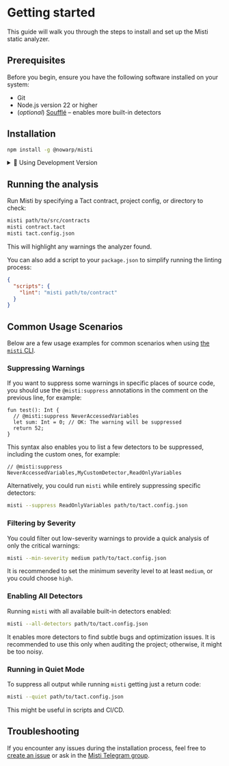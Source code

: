 # Getting started
This guide will walk you through the steps to install and set up the Misti static analyzer.

## Prerequisites
Before you begin, ensure you have the following software installed on your system:
- Git
- Node.js version 22 or higher
- (*optional*) [Soufflé](https://souffle-lang.github.io/install) – enables more built-in detectors

## Installation
```bash
npm install -g @nowarp/misti
```

<details>
  <summary>🚧 Using Development Version</summary>

The latest development version may be unstable, yet it includes all the recently added detectors and therefore can provide a more comprehensive analysis.

To install the latest development version you should:
1. Clone Misti: `git clone https://github.com/nowarp/misti`
2. Build it: `cd misti && yarn install && yarn gen && yarn build`
3. Use it in your Tact project: `cd /path/to/tact/project && yarn add file:/path/to/misti`

</details>

## Running the analysis
Run Misti by specifying a Tact contract, project config, or directory to check:
```bash
misti path/to/src/contracts
misti contract.tact
misti tact.config.json
```

This will highlight any warnings the analyzer found.

You can also add a script to your `package.json` to simplify running the linting process:

```json
{
  "scripts": {
    "lint": "misti path/to/contract"
  }
}
```

## Common Usage Scenarios

Below are a few usage examples for common scenarios when using [the `misti` CLI](./cli.md).

### Suppressing Warnings

If you want to suppress some warnings in specific places of source code, you should use the `@misti:suppress` annotations in the comment on the previous line, for example:
```tact
fun test(): Int {
  // @misti:suppress NeverAccessedVariables
  let sum: Int = 0; // OK: The warning will be suppressed
  return 52;
}
```

This syntax also enables you to list a few detectors to be suppressed, including the custom ones, for example:
```tact
// @misti:suppress NeverAccessedVariables,MyCustomDetector,ReadOnlyVariables
```

Alternatively, you could run `misti` while entirely suppressing specific detectors:

```bash
misti --suppress ReadOnlyVariables path/to/tact.config.json
```

### Filtering by Severity

You could filter out low-severity warnings to provide a quick analysis of only the critical warnings:

```bash
misti --min-severity medium path/to/tact.config.json
```

It is recommended to set the minimum severity level to at least `medium`, or you could choose `high`.

### Enabling All Detectors

Running `misti` with all available built-in detectors enabled:

```bash
misti --all-detectors path/to/tact.config.json
```

It enables more detectors to find subtle bugs and optimization issues. It is recommended to use this only when auditing the project; otherwise, it might be too noisy.

### Running in Quiet Mode

To suppress all output while running `misti` getting just a return code:

```bash
misti --quiet path/to/tact.config.json
```

This might be useful in scripts and CI/CD.

## Troubleshooting
If you encounter any issues during the installation process, feel free to [create an issue](https://github.com/nowarp/misti/issues/new) or ask in the [Misti Telegram group](https://t.me/misti_dev).
